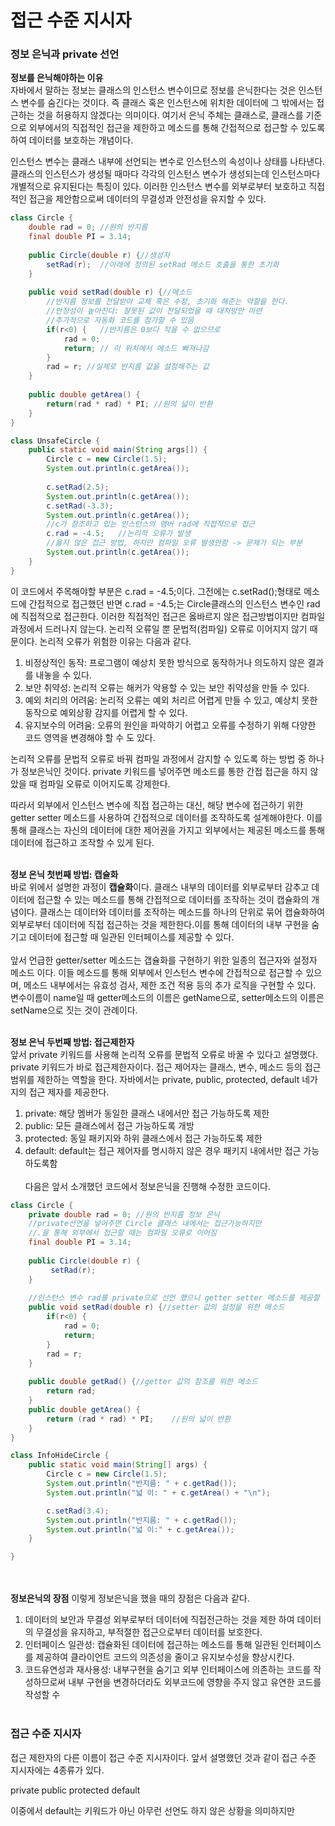 <h1>접근 수준 지시자</h1>

<h3>정보 은닉과 private 선언</h3>

**정보를 은닉해야하는 이유**<br>
 자바에서 말하는 정보는 클래스의 인스턴스 변수이므로 정보를 은닉한다는 것은 인스턴스 변수를 숨긴다는 것이다.
즉 클래스 혹은 인스턴스에 위치한 데이터에 그 밖에서는 접근하는 것을 허용하지 않겠다는 의미이다.
여기서 은닉 주체는 클래스로, 클래스를 기준으로 외부에서의 직접적인 접근을 제한하고 메소드를 통해 간접적으로 접근할 수 있도록하여 데이터를 보호하는 개념이다.

 인스턴스 변수는 클래스 내부에 선언되는 변수로 인스턴스의 속성이나 상태를 나타낸다.
클래스의 인스턴스가 생성될 때마다 각각의 인스턴스 변수가 생성되는데 인스턴스마다 개별적으로 유지된다는 특징이 있다.
이러한 인스턴스 변수를 외부로부터 보호하고 직접적인 접근을 제안함으로써 데이터의 무결성과 안전성을 유지할 수 있다.
```java
class Circle {
	double rad = 0;	//원의 반지름
	final double PI = 3.14;
	
	public Circle(double r) {//생성자
		setRad(r);	//아래에 정의된 setRad 메소드 호출을 통한 초기화
	}
	
	public void setRad(double r) {//메소드
		//반지름 정보를 전달받아 교체 혹은 수정, 초기화 해준는 약할을 한다.
		//안정성이 높아진다: 잘못된 값이 전달되었을 때 대처방안 마련
		//추가적으로 자동화 코드를 첨가할 수 있음
		if(r<0) {	//반지름은 0보다 작을 수 없으므로
			rad = 0;
			return;	// 이 위치에서 메소드 빠져나감
		}
		rad = r; //실제로 반지름 값을 설정해주는 값
	}
	
	public double getArea() {
		return(rad * rad) * PI;	//원의 넓이 반환
	}
}

class UnsafeCircle {
	public static void main(String args[]) {
		Circle c = new Circle(1.5);
		System.out.println(c.getArea());
		
		c.setRad(2.5);
		System.out.println(c.getArea());
		c.setRad(-3.3);
		System.out.println(c.getArea());
		//c가 참조하고 있는 인스턴스의 멤버 rad에 직접적으로 접근
		c.rad = -4.5;	//논리적 오류가 발생
		//옳지 않은 접근 방법, 하지만 컴파일 오류 발생안함 -> 문제가 되는 부분
		System.out.println(c.getArea());
	}
}
```
이 코드에서 주목해야할 부분은 c.rad = -4.5;이다.
그전에는 c.setRad();형태로 메소드에 간접적으로 접근했던 반면 c.rad = -4.5;는 Circle클래스의 인스턴스 변수인 rad에 직접적으로 접근한다.
이러한 직접적인 접근은 옳바르지 않은 접근방법이지만 컴파일 과정에서 드러나지 않는다.
논리적 오류일 뿐 문법적(컴파일) 오류로 이어지지 않기 때문이다.
논리적 오류가 위험한 이유는 다음과 같다.

1. 비정상적인 동작: 프로그램이 예상치 못한 방식으로 동작하거나 의도하지 않은 결과를 내놓을 수 있다.
2. 보안 취약성: 논리적 오류는 해커가 악용할 수 있는 보안 취약성을 만들 수 있다.
3. 예외 처리의 어려움: 논리적 오류는 예외 처리르 어렵게 만들 수 있고, 예상치 못한 동작으로 예외상황 감지를 어렵게 할 수 있다.
4. 유지보수의 어려움: 오류의 원인을 파악하기 어렵고 오류를 수정하기 위해 다양한 코드 영역을 변경해야 할 수 도 있다. 

논리적 오류를 문법적 오류로 바꿔 컴파일 과정에서 감지할 수 있도록 하는 방법 중 하나가 정보은닉인 것이다.
private 키워드를 넣어주면 메소드를 통한 간접 접근을 하지 않았을 때 컴파일 오류로 이어지도록 강제한다.

따라서 외부에서 인스턴스 변수에 직접 접근하는 대신, 해당 변수에 접근하기 위한 getter setter 메소드를 사용하여 간접적으로 데이터를 조작하도록 설계해야한다. 이를 통해 클래스는 자신의 데이터에 대한 제어권을 가지고 외부에서는 제공된 메소드를 통해 데이터에 접근하고 조작할 수 있게 된다.
<br><br>

**정보 은닉 첫번째 방법: 캡슐화**<br>
바로 위에서 설명한 과정이 **캡슐화**이다.
클래스 내부의 데이터를 외부로부터 감추고 데이터에 접근할 수 있는 메소드를 통해 간접적으로 데이터를 조작하는 것이 캡슐화의 개념이다.
클래스는 데이터와 데이터를 조작하는 메소드를 하나의 단위로 묶어 캡슐화하여 외부로부터 데이터에 직접 접근하는 것을 제한한다.이를 통해 데이터의 내부 구현을 숨기고 데이터에 접근할 때 일관된 인터페이스를 제공할 수 있다.
<br><br>
앞서 언급한 getter/setter 메소드는 갭슐화를 구현하기 위한 일종의 접근자와 설정자 메소드 이다.
이들 메소드를 통해 외부에서 인스턴스 변수에 간접적으로 접근할 수 있으며, 메소드 내부에서는 유효성 검사, 제한 조건 적용 등의 추가 로직을 구현할 수 있다.
변수이름이 name일 때 getter메소드의 이름은 getName으로, setter메소드의 이름은 setName으로 짓는 것이 관례이다.
<br><br>

**정보 은닉 두번째 방법: 접근제한자**<br>
앞서 private 키워드를 사용해 논리적 오류를 문법적 오류로 바꿀 수 있다고 설명했다.
private 키워드가 바로 접근제한자이다.
접근 제어자는 클래스, 변수, 메소드 등의 접근범위를 제한하는 역할을 한다.
자바에서는 private, public, protected, default 네가지의 접근 제자를 제공한다.
 1. private: 해당 멤버가 동일한 클래스 내에서만 접근 가능하도록 제한
 2. public: 모든 클래스에서 접근 가능하도록 개방
 3. protected: 동일 패키지와 하위 클래스에서 접근 가능하도록 제한
 4. default: default는 접근 제어자를 명시하지 않은 경우 패키지 내에서만 접근 가능하도록함
<br><br>
다음은 앞서 소개했던 코드에서 정보은닉을 진행해 수정한 코드이다.

```java
class Circle {
	private double rad = 0;	//원의 반지름 정보 은닉
	//private선언을 넣어주면 Circle 클래스 내에서는 접근가능하지만
	//.을 통해 외부에서 접근할 때는 컴파일 오류로 이어짐
	final double PI = 3.14;
	
	public Circle(double r) {
		 setRad(r);
	}
	
	//인스턴스 변수 rad를 private으로 선언 했으니 getter setter 메소드를 제공할 필요가 있다.
	public void setRad(double r) {//setter 값의 설정을 위한 메소드
		if(r<0) {
			rad = 0;
			return;
		}
		rad = r;
	}
	
	public double getRad() {//getter 값의 참조를 위한 메소드
		return rad;
	}
	public double getArea() {
		return (rad * rad) * PI;	//원의 넓이 반환
	}
}

class InfoHideCircle {
	public static void main(String[] args) {
		Circle c = new Circle(1.5);
		System.out.println("반지름: " + c.getRad());
		System.out.println("넓 이: " + c.getArea() + "\n");

		c.setRad(3.4);
		System.out.println("반지름: " + c.getRad());
		System.out.println("넓 이:" + c.getArea());
	}

}
```

<br><br>
**정보은닉의 장점**
이렇게 정보은닉을 했을 때의 장점은 다음과 같다.<br>
1. 데이터의 보안과 무결성
외부로부터 데이터에 직접전근하는 것을 제한 하여 데이터의 무결성을 유지하고, 부적절한 접근으로부터 데이터를 보호한다.
2. 인터페이스 일관성: 캡슐화된 데이터에 접근하는 메소드를 통해 일관된 인터페이스를 제공하여 클라이언트 코드의 의존성을 줄이고 유지보수성을 향상시킨다.
3. 코드유연성과 재사용성: 내부구현을 숨기고 외부 인터페이스에 의존하는 코드를 작성하므로써 내부 구현을 변경하더라도 외부코드에 영향을 주지 않고 유연한 코드를 작성할 수 
<br><br>

<h3>접근 수준 지시자</h3>
접근 제한자의 다른 이름이 접근 수준 지시자이다.
앞서 설명했던 것과 같이 접근 수준 지시자에는 4종류가 있다.

private public protected default

이중에서 default는 키워드가 아닌 아무런 선언도 하지 않은 상황을 의미하지만 
















